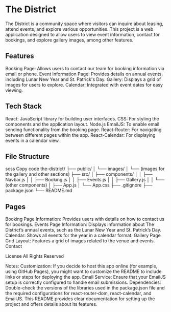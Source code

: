 # The District

The District is a community space where visitors can inquire about leasing, attend events, and explore various opportunities. This project is a web application designed to allow users to view event information, contact for bookings, and explore gallery images, among other features.

## Features
Booking Page: Allows users to contact our team for booking information via email or phone.
Event Information Page: Provides details on annual events, including Lunar New Year and St. Patrick's Day.
Gallery: Displays a grid of images for users to explore.
Calendar: Integrated with event dates for easy viewing.

## Tech Stack
React: JavaScript library for building user interfaces.
CSS: For styling the components and the application layout.
Node.js
EmailJS: To enable email sending functionality from the booking page.
React-Router: For navigating between different pages within the app.
React-Calendar: For displaying events in a calendar view.

## File Structure
scss
Copy code
the-district/
├── public/
│   └── images/
│       └── (images for the gallery and other sections)
├── src/
│   ├── components/
│   │   ├── Navbar.js
│   │   ├── Booking.js
│   │   ├── Events.js
│   │   ├── Gallery.js
│   │   └── (other components)
│   ├── App.js
│   └── App.css
├── .gitignore
├── package.json
└── README.md

## Pages
Booking Page
Information: Provides users with details on how to contact us for bookings.
Events Page
Information: Displays information about The District’s annual events, such as the Lunar New Year and St. Patrick’s Day.
Calendar: Shows all events for the year in a calendar format.
Gallery Page
Grid Layout: Features a grid of images related to the venue and events.
Contact

License
All Rights Reserved

Notes:
Customization: If you decide to host this app online (for example, using GitHub Pages), you might want to customize the README to include links or steps for deploying the app.
Email Service: Ensure that your EmailJS setup is correctly configured to handle email submissions.
Dependencies: Double-check the versions of the libraries used in the package.json file and the required configurations for react-router-dom, react-calendar, and EmailJS.
This README provides clear documentation for setting up the project and offers details about its features.